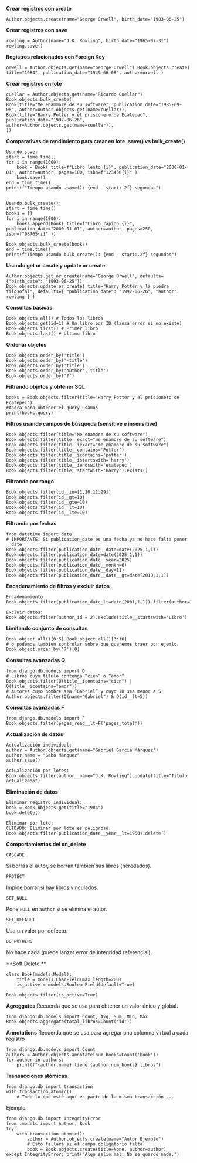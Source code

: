 **Crear registros con create**

    Author.objects.create(name="George Orwell", birth_date="1903-06-25")

**Crear registros con save**

    rowling = Author(name="J.K. Rowling", birth_date="1965-07-31") rowling.save()

**Registros relacionados con Foreign Key**

    orwell = Author.objects.get(name="George Orwell") Book.objects.create( title="1984", publication_date="1949-06-08", author=orwell )
   
 **Crear registros en lote**
 

    cuellar = Author.objects.get(name="Ricardo Cuellar") 
    Book.objects.bulk_create([ 
    Book(title="Me enammore de su software", publication_date="1985-09-05", author=Author.objects.get(name=cuellar)), 
    Book(title="Harry Potter y el prisionero de Ecatepec", publication_date="1997-06-26", author=Author.objects.get(name=cuellar)), 
    ])
  
  **Comparativas de rendimiento para crear en lote .save() vs bulk_create()**

	Usando save:
	start = time.time() 
	for i in range(1000): 
		book = Book( title=f"Libro lento {i}", publication_date="2000-01-01", author=author, pages=100, isbn=f"123456{i}" ) 
		book.save() 
	end = time.time() 
	print(f"Tiempo usando .save(): {end - start:.2f} segundos")


    Usando bulk_create():
    start = time.time() 
    books = [] 
    for i in range(1000): 
	    books.append(Book( title=f"Libro rápido {i}", publication_date="2000-01-01", author=author, pages=250, isbn=f"98765{i}" )) 
	
	Book.objects.bulk_create(books) 
	end = time.time() 
	print(f"Tiempo usando bulk_create(): {end - start:.2f} segundos")


**Usando get or create y update or create**

    Author.objects.get_or_create(name="George Orwell", defaults={"birth_date": "1903-06-25"}) 
    Book.objects.update_or_create( title="Harry Potter y la piedra filosofal", defaults={ "publication_date": "1997-06-26", "author": rowling } )

**Consultas básicas**

    Book.objects.all() # Todos los libros
    Book.objects.get(id=1) # Un libro por ID (lanza error si no existe) 
    Book.objects.first() # Primer libro 
    Book.objects.last() # Último libro

**Ordenar objetos**

    Book.objects.order_by('title') 
    Book.objects.order_by('-title') 
    Book.objects.order_by('title') 
    Book.objects.order_by('author','title') 
    Book.objects.order_by('?')

**Filtrando objetos y obtener SQL**

    books = Book.objects.filter(title="Harry Potter y el prisionero de Ecatepec") 
    #Ahora para obtener el query usamos 
    print(books.query)

**Filtros usando campos de búsqueda (sensitive e insensitive)**

    Book.objects.filter(title="Me enamore de su software") Book.objects.filter(title__exact="me enamore de su software") 
    Book.objects.filter(title__iexact="me enamore de su software") 
    Book.objects.filter(title__contains='Potter') 
    Book.objects.filter(title__icontains='potter') 
    Book.objects.filter(title__istartswith='harry') 
    Book.objects.filter(title__iendswith='ecatepec')
    Book.objects.filter(title__startwith-'Harry').exists()

**Filtrando por rango**

    Book.objects.filter(id__in=[1,10,11,29])
    Book.objects.filter(id__gt=10) 
    Book.objects.filter(id__gte=10)
    Book.objects.filter(id__lt=10) 
    Book.objects.filter(id__lte=10)

**Filtrando por fechas**

    from datetime import date 
    # IMPORTANTE: Si publication_date es una fecha ya no hace falta poner __date
    Book.objects.filter(publication_date__date=date(2025,1,1)) 
    Book.objects.filter(publication_date=date(2025,1,1)) 
    Book.objects.filter(publication_date__year=2025) 
    Book.objects.filter(publication_date__month=6) 
    Book.objects.filter(publication_date__day=11) 
    Book.objects.filter(publication_date__date__gt=date(2010,1,1))


**Encadenamiento de filtros y excluir datos**

    Encadenamiento
    Book.objects.filter(publication_date_lt=date(2001,1,1)).filter(author=1)

    Excluir datos:
    Book.objects.filter(author_id = 2).exclude(title__startswith='Libro')

**Limitando conjunto de consultas**

    Book.object.all()[0:5] Book.object.all()[3:10] 
    # o podemos tambien controlar sobre que queremos traer por ejemlo 
    Book.object.order_by('?')[0]

**Consultas avanzadas Q**

    from django.db.models import Q
    # Libros cuyo título contenga “cien” o “amor” 
    Book.objects.filter(Q(title__icontains="cien") | Q(title__icontains="amor")) 
    # Autores cuyo nombre sea “Gabriel” y cuyo ID sea menor a 5 
    Author.objects.filter(Q(name="Gabriel") & Q(id__lt=5))

**Consultas avanzadas F**

    from django.db.models import F
    Book.objects.filter(pages_read__lt=F('pages_total'))

**Actualización de datos**

    Actualización individual:
    author = Author.objects.get(name="Gabriel García Márquez") 
    author.name = "Gabo Márquez" 
    author.save()

    Actualización por lotes:
    Book.objects.filter(author__name="J.K. Rowling").update(title="Título actualizado")
    

**Eliminación de datos**

    Eliminar registro individual:
    book = Book.objects.get(title="1984") 
    book.delete()

    Eliminar por lote:
    CUIDADO: Eliminar por lote es peligroso.
    Book.objects.filter(publication_date__year__lt=1950).delete()

**Comportamientos del on_delete**

`CASCADE`

Si borras el autor, se borran también sus libros (heredados).

`PROTECT`

Impide borrar si hay libros vinculados.

`SET_NULL`

Pone `NULL` en `author` si se elimina el autor.

`SET_DEFAULT`

Usa un valor por defecto.

`DO_NOTHING`

No hace nada (puede lanzar error de integridad referencial).

**Soft Delete **

    class Book(models.Model): 
	    title = models.CharField(max_length=200) 
		is_active = models.BooleanField(default=True)

    Book.objects.filter(is_active=True)

**Agreggates**
Recuerda que se usa para obtener un valor único y global.
    
    from django.db.models import Count, Avg, Sum, Min, Max 
    Book.objects.aggregate(total_libros=Count('id'))

**Annotations**
Recuerda que se usa para agregar una columna virtual a cada registro

    from django.db.models import Count 
    authors = Author.objects.annotate(num_books=Count('book'))
    for author in authors: 
	    print(f"{author.name} tiene {author.num_books} libros")

**Transacciones atómicas**

    from django.db import transaction 
    with transaction.atomic(): 
	    # Todo lo que esté aquí es parte de la misma transacción ...

Ejemplo

    from django.db import IntegrityError 
    from .models import Author, Book 
    try: 
	    with transaction.atomic(): 
		    author = Author.objects.create(name="Autor Ejemplo") 
		    # Esto fallará si el campo obligatorio falta 
		    book = Book.objects.create(title=None, author=author) 
	except IntegrityError: print("Algo salió mal. No se guardó nada.")
